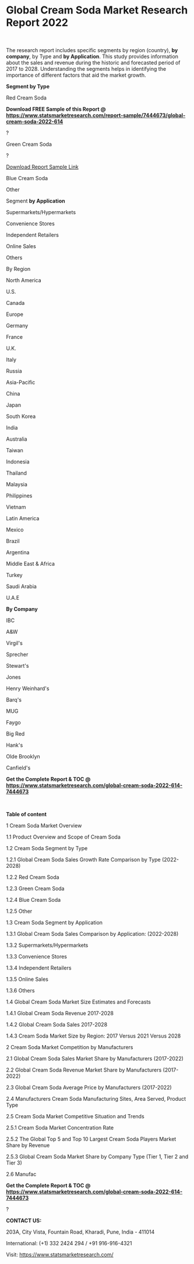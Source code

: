 <h1>Global Cream Soda Market Research Report 2022</h1><br/><p>The research report includes specific segments by region (country), <strong>by company</strong>, by Type and <strong>by Application</strong>. This study provides information about the sales and revenue during the historic and forecasted period of 2017 to 2028. Understanding the segments helps in identifying the importance of different factors that aid the market growth.</p>
 
 
 
 <p><strong>Segment by Type</strong></p>
 
 
 
 <p>Red Cream Soda</p>
 
 
 
 <div><b>Download FREE Sample of this Report @ <a href="https://www.statsmarketresearch.com/download-free-sample/7444673/global-cream-soda-2022-614">https://www.statsmarketresearch.com/report-sample/7444673/global-cream-soda-2022-614</a></b></div>
 
 
 
 <p>? </p>
 
 
 
 <p>Green Cream Soda</p>
 
 
 
 <p>? </p>
 
 
 
 <p><a href="https://www.statsmarketresearch.com/download-free-sample/7444673/global-cream-soda-2022-614">Download Report Sample Link</a></p>
 
 
 
 <p>Blue Cream Soda</p>
 
 
 
 <p>Other</p>
 
 
 
 <p>Segment <strong>by Application</strong></p>
 
 
 
 <p>Supermarkets/Hypermarkets</p>
 
 
 
 <p>Convenience Stores</p>
 
 
 
 <p>Independent Retailers</p>
 
 
 
 <p>Online Sales</p>
 
 
 
 <p>Others</p>
 
 
 
 <p>By Region</p>
 
 
 
 <p>North America</p>
 
 
 
 <p>U.S.</p>
 
 
 
 <p>Canada</p>
 
 
 
 <p>Europe</p>
 
 
 
 <p>Germany</p>
 
 
 
 <p>France</p>
 
 
 
 <p>U.K.</p>
 
 
 
 <p>Italy</p>
 
 
 
 <p>Russia</p>
 
 
 
 <p>Asia-Pacific</p>
 
 
 
 <p>China</p>
 
 
 
 <p>Japan</p>
 
 
 
 <p>South Korea</p>
 
 
 
 <p>India</p>
 
 
 
 <p>Australia</p>
 
 
 
 <p>Taiwan</p>
 
 
 
 <p>Indonesia</p>
 
 
 
 <p>Thailand</p>
 
 
 
 <p>Malaysia</p>
 
 
 
 <p>Philippines</p>
 
 
 
 <p>Vietnam</p>
 
 
 
 <p>Latin America</p>
 
 
 
 <p>Mexico</p>
 
 
 
 <p>Brazil</p>
 
 
 
 <p>Argentina</p>
 
 
 
 <p>Middle East & Africa</p>
 
 
 
 <p>Turkey</p>
 
 
 
 <p>Saudi Arabia</p>
 
 
 
 <p>U.A.E</p>
 
 
 
 <p><strong>By Company</strong></p>
 
 
 
 <p>IBC</p>
 
 
 
 <p>A&W</p>
 
 
 
 <p>Virgil&#39;s</p>
 
 
 
 <p>Sprecher</p>
 
 
 
 <p>Stewart&#39;s</p>
 
 
 
 <p>Jones</p>
 
 
 
 <p>Henry Weinhard&#39;s</p>
 
 
 
 <p>Barq&#39;s</p>
 
 
 
 <p>MUG</p>
 
 
 
 <p>Faygo</p>
 
 
 
 <p>Big Red</p>
 
 
 
 <p>Hank&#39;s</p>
 
 
 
 <p>Olde Brooklyn</p>
 
 
 
 <p>Canfield&#39;s</p>
 
 
 
 <div><b>Get the Complete Report & TOC @ <a href="https://www.statsmarketresearch.com/global-cream-soda-2022-614-7444673">https://www.statsmarketresearch.com/global-cream-soda-2022-614-7444673</a></b></div>
 
 
 
 <p><br />
 
 <b>Table of content</b></p>
 
 
 
 <p>1 Cream Soda Market Overview<br />
 
 1.1 Product Overview and Scope of Cream Soda<br />
 
 1.2 Cream Soda Segment by Type<br />
 
 1.2.1 Global Cream Soda Sales Growth Rate Comparison by Type (2022-2028)<br />
 
 1.2.2 Red Cream Soda<br />
 
 1.2.3 Green Cream Soda<br />
 
 1.2.4 Blue Cream Soda<br />
 
 1.2.5 Other<br />
 
 1.3 Cream Soda Segment by Application<br />
 
 1.3.1 Global Cream Soda Sales Comparison by Application: (2022-2028)<br />
 
 1.3.2 Supermarkets/Hypermarkets<br />
 
 1.3.3 Convenience Stores<br />
 
 1.3.4 Independent Retailers<br />
 
 1.3.5 Online Sales<br />
 
 1.3.6 Others<br />
 
 1.4 Global Cream Soda Market Size Estimates and Forecasts<br />
 
 1.4.1 Global Cream Soda Revenue 2017-2028<br />
 
 1.4.2 Global Cream Soda Sales 2017-2028<br />
 
 1.4.3 Cream Soda Market Size by Region: 2017 Versus 2021 Versus 2028<br />
 
 2 Cream Soda Market Competition by Manufacturers<br />
 
 2.1 Global Cream Soda Sales Market Share by Manufacturers (2017-2022)<br />
 
 2.2 Global Cream Soda Revenue Market Share by Manufacturers (2017-2022)<br />
 
 2.3 Global Cream Soda Average Price by Manufacturers (2017-2022)<br />
 
 2.4 Manufacturers Cream Soda Manufacturing Sites, Area Served, Product Type<br />
 
 2.5 Cream Soda Market Competitive Situation and Trends<br />
 
 2.5.1 Cream Soda Market Concentration Rate<br />
 
 2.5.2 The Global Top 5 and Top 10 Largest Cream Soda Players Market Share by Revenue<br />
 
 2.5.3 Global Cream Soda Market Share by Company Type (Tier 1, Tier 2 and Tier 3)<br />
 
 2.6 Manufac</p>
 
 
 
 <div><b>Get the Complete Report & TOC @ <a href="https://www.statsmarketresearch.com/global-cream-soda-2022-614-7444673">https://www.statsmarketresearch.com/global-cream-soda-2022-614-7444673</a></b></div>
 
 
 
 <p>? </p>
 
 
 
 <p><b>CONTACT US:</b><br />
 
 203A, City Vista, Fountain Road, Kharadi, Pune, India - 411014<br />
 
 International: (+1) 332 2424 294 / +91 916-916-4321<br />
 
 Visit: <a href="https://www.statsmarketresearch.com/">https://www.statsmarketresearch.com/</a></p>